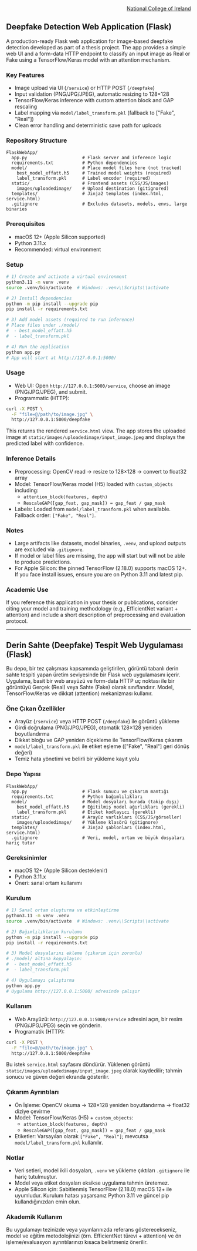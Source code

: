 <p align="right"><a href="https://www.google.com/url?sa=i&url=https%3A%2F%2Fwww.eduopinions.com%2Funiversities%2Funiversities-in-ireland%2Fnational-college-of-ireland%2F&psig=AOvVaw01SkHEeJDZ5G7fzDJPBY84&ust=1754854894165000&source=images&cd=vfe&opi=89978449&ved=0CBUQjRxqFwoTCMDO8Ia-_o4DFQAAAAAdAAAAABAM">National College of Ireland</a></p>

## Deepfake Detection Web Application (Flask)

A production-ready Flask web application for image-based deepfake detection developed as part of a thesis project. The app provides a simple web UI and a form-data HTTP endpoint to classify an input image as Real or Fake using a TensorFlow/Keras model with an attention mechanism.

### Key Features
- Image upload via UI (`/service`) or HTTP POST (`/deepfake`)
- Input validation (PNG/JPG/JPEG), automatic resizing to 128×128
- TensorFlow/Keras inference with custom attention block and GAP rescaling
- Label mapping via `model/label_transform.pkl` (fallback to ["Fake", "Real"]) 
- Clean error handling and deterministic save path for uploads

### Repository Structure
```
FlaskWebApp/
  app.py                     # Flask server and inference logic
  requirements.txt           # Python dependencies
  model/                     # Place model files here (not tracked)
    best_model_effatt.h5     # Trained model weights (required)
    label_transform.pkl      # Label encoder (required)
  static/                    # Frontend assets (CSS/JS/images)
    images/uploadedimage/    # Upload destination (gitignored)
  templates/                 # Jinja2 templates (index.html, service.html)
  .gitignore                 # Excludes datasets, models, envs, large binaries
```

### Prerequisites
- macOS 12+ (Apple Silicon supported)
- Python 3.11.x
- Recommended: virtual environment

### Setup
```bash
# 1) Create and activate a virtual environment
python3.11 -m venv .venv
source .venv/bin/activate  # Windows: .venv\\Scripts\\activate

# 2) Install dependencies
python -m pip install --upgrade pip
pip install -r requirements.txt

# 3) Add model assets (required to run inference)
# Place files under ./model/
#  - best_model_effatt.h5
#  - label_transform.pkl

# 4) Run the application
python app.py
# App will start at http://127.0.0.1:5000/
```

### Usage
- Web UI: Open `http://127.0.0.1:5000/service`, choose an image (PNG/JPG/JPEG), and submit.
- Programmatic (HTTP):
```bash
curl -X POST \
  -F "file=@/path/to/image.jpg" \
  http://127.0.0.1:5000/deepfake
```
This returns the rendered `service.html` view. The app stores the uploaded image at `static/images/uploadedimage/input_image.jpeg` and displays the predicted label with confidence.

### Inference Details
- Preprocessing: OpenCV read → resize to 128×128 → convert to float32 array
- Model: TensorFlow/Keras model (H5) loaded with `custom_objects` including:
  - `attention_block(features, depth)`
  - `RescaleGAP([gap_feat, gap_mask]) = gap_feat / gap_mask`
- Labels: Loaded from `model/label_transform.pkl` when available. Fallback order: `["Fake", "Real"]`.

### Notes
- Large artifacts like datasets, model binaries, `.venv`, and upload outputs are excluded via `.gitignore`.
- If model or label files are missing, the app will start but will not be able to produce predictions.
- For Apple Silicon: the pinned TensorFlow (2.18.0) supports macOS 12+. If you face install issues, ensure you are on Python 3.11 and latest pip.

### Academic Use
If you reference this application in your thesis or publications, consider citing your model and training methodology (e.g., EfficientNet variant + attention) and include a short description of preprocessing and evaluation protocol.

---

## Derin Sahte (Deepfake) Tespit Web Uygulaması (Flask)

Bu depo, bir tez çalışması kapsamında geliştirilen, görüntü tabanlı derin sahte tespiti yapan üretim seviyesinde bir Flask web uygulamasını içerir. Uygulama, basit bir web arayüzü ve form-data HTTP uç noktası ile bir görüntüyü Gerçek (Real) veya Sahte (Fake) olarak sınıflandırır. Model, TensorFlow/Keras ve dikkat (attention) mekanizması kullanır.

### Öne Çıkan Özellikler
- Arayüz (`/service`) veya HTTP POST (`/deepfake`) ile görüntü yükleme
- Girdi doğrulama (PNG/JPG/JPEG), otomatik 128×128 yeniden boyutlandırma
- Dikkat bloğu ve GAP yeniden ölçekleme ile TensorFlow/Keras çıkarım
- `model/label_transform.pkl` ile etiket eşleme (["Fake", "Real"] geri dönüş değeri)
- Temiz hata yönetimi ve belirli bir yükleme kayıt yolu

### Depo Yapısı
```
FlaskWebApp/
  app.py                     # Flask sunucu ve çıkarım mantığı
  requirements.txt           # Python bağımlılıkları
  model/                     # Model dosyaları burada (takip dışı)
    best_model_effatt.h5     # Eğitilmiş model ağırlıkları (gerekli)
    label_transform.pkl      # Etiket kodlayıcı (gerekli)
  static/                    # Arayüz varlıkları (CSS/JS/görseller)
    images/uploadedimage/    # Yükleme klasörü (gitignore)
  templates/                 # Jinja2 şablonları (index.html, service.html)
  .gitignore                 # Veri, model, ortam ve büyük dosyaları hariç tutar
```

### Gereksinimler
- macOS 12+ (Apple Silicon desteklenir)
- Python 3.11.x
- Öneri: sanal ortam kullanımı

### Kurulum
```bash
# 1) Sanal ortam oluşturma ve etkinleştirme
python3.11 -m venv .venv
source .venv/bin/activate  # Windows: .venv\\Scripts\\activate

# 2) Bağımlılıkların kurulumu
python -m pip install --upgrade pip
pip install -r requirements.txt

# 3) Model dosyalarını ekleme (çıkarım için zorunlu)
# ./model/ altına kopyalayın:
#  - best_model_effatt.h5
#  - label_transform.pkl

# 4) Uygulamayı çalıştırma
python app.py
# Uygulama http://127.0.0.1:5000/ adresinde çalışır
```

### Kullanım
- Web Arayüzü: `http://127.0.0.1:5000/service` adresini açın, bir resim (PNG/JPG/JPEG) seçin ve gönderin.
- Programatik (HTTP):
```bash
curl -X POST \
  -F "file=@/path/to/image.jpg" \
  http://127.0.0.1:5000/deepfake
```
Bu istek `service.html` sayfasını döndürür. Yüklenen görüntü `static/images/uploadedimage/input_image.jpeg` olarak kaydedilir; tahmin sonucu ve güven değeri ekranda gösterilir.

### Çıkarım Ayrıntıları
- Ön İşleme: OpenCV okuma → 128×128 yeniden boyutlandırma → float32 diziye çevirme
- Model: TensorFlow/Keras (H5) + `custom_objects`:
  - `attention_block(features, depth)`
  - `RescaleGAP([gap_feat, gap_mask]) = gap_feat / gap_mask`
- Etiketler: Varsayılan olarak `["Fake", "Real"]`; mevcutsa `model/label_transform.pkl` kullanılır.

### Notlar
- Veri setleri, model ikili dosyaları, `.venv` ve yükleme çıktıları `.gitignore` ile hariç tutulmuştur.
- Model veya etiket dosyaları eksikse uygulama tahmin üretemez.
- Apple Silicon için: Sabitlenmiş TensorFlow (2.18.0) macOS 12+ ile uyumludur. Kurulum hatası yaşarsanız Python 3.11 ve güncel pip kullandığınızdan emin olun.

### Akademik Kullanım
Bu uygulamayı tezinizde veya yayınlarınızda referans gösterecekseniz, model ve eğitim metodolojinizi (örn. EfficientNet türevi + attention) ve ön işleme/evaluasyon ayrıntılarınızı kısaca belirtmeniz önerilir.
